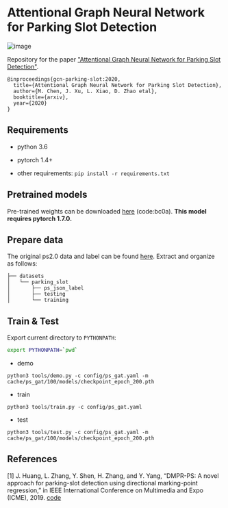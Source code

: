 
# Attentional Graph Neural Network for Parking Slot Detection

![image](https://github.com/Jiaolong/gcn-parking-slot/blob/main/images/animated.gif)

Repository for the paper ["Attentional Graph Neural Network for Parking Slot Detection"](https://arxiv.org/).
```
@inproceedings{gcn-parking-slot:2020,
  title={Attentional Graph Neural Network for Parking Slot Detection},
  author={M. Chen, J. Xu, L. Xiao, D. Zhao etal},
  booktitle={arxiv},
  year={2020}
}
```

## Requirements

- python 3.6

- pytorch 1.4+

- other requirements: `pip install -r requirements.txt`

## Pretrained models

Pre-trained weights can be downloaded [here](https://pan.baidu.com/s/137ZHZnsEfyaO4yaa5YoBIQ) (code:bc0a). **This model requires pytorch 1.7.0.**

## Prepare data

The original ps2.0 data and label can be found [here](https://github.com/Teoge/DMPR-PS). Extract and organize as follows:

```
├── datasets
│   └── parking_slot
│       ├── ps_json_label 
│       ├── testing
│       └── training
```
## Train & Test

Export current directory to `PYTHONPATH`:

```bash
export PYTHONPATH=`pwd`
```

- demo

```
python3 tools/demo.py -c config/ps_gat.yaml -m cache/ps_gat/100/models/checkpoint_epoch_200.pth
```

- train

```
python3 tools/train.py -c config/ps_gat.yaml
```

- test

```
python3 tools/test.py -c config/ps_gat.yaml -m cache/ps_gat/100/models/checkpoint_epoch_200.pth
```

## References

[1] J. Huang, L. Zhang, Y. Shen, H. Zhang, and Y. Yang, “DMPR-PS: A novel approach for parking-slot detection using directional marking-point regression,” in IEEE International Conference on Multimedia and Expo (ICME), 2019. [code](https://github.com/Teoge/DMPR-PS)
